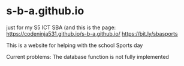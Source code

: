 # s-b-a.github.io
just for my S5 ICT SBA (and this is the page:
https://codeninja531.github.io/s-b-a.github.io/
https://bit.ly/sbasports

This is a website for helping with the school Sports day

Current problems:
The database function is not fully implemented

